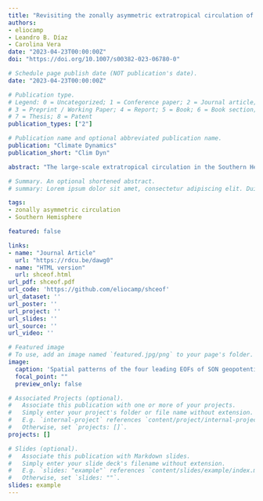 ```yaml
---
title: "Revisiting the zonally asymmetric extratropical circulation of the Southern Hemisphere spring using complex empirical orthogonal functions"
authors:
- eliocamp
- Leandro B. Díaz
- Carolina Vera
date: "2023-04-23T00:00:00Z"
doi: "https://doi.org/10.1007/s00382-023-06780-0"

# Schedule page publish date (NOT publication's date).
date: "2023-04-23T00:00:00Z"

# Publication type.
# Legend: 0 = Uncategorized; 1 = Conference paper; 2 = Journal article;
# 3 = Preprint / Working Paper; 4 = Report; 5 = Book; 6 = Book section;
# 7 = Thesis; 8 = Patent
publication_types: ["2"]

# Publication name and optional abbreviated publication name.
publication: "Climate Dynamics"
publication_short: "Clim Dyn"

abstract: "The large-scale extratropical circulation in the Southern Hemisphere is much more zonally symmetric than that of the Northern Hemisphere, but its zonal departures, albeit highly relevant for regional impacts, have been less studied. In this study we analyse the joint variability of the zonally asymmetric springtime stratospheric and tropospheric circulation using Complex Empirical Orthogonal Functions (cEOF) to characterise planetary waves of varying amplitude and phase. The leading cEOF represents variability of a zonal wave 1 in the stratosphere that correlates slightly with the Symmetric Southern Annular Mode (S-SAM). The second cEOF (cEOF2) is an alternative representation of the Pacific-South American modes. One phase of this cEOF is also very highly correlated with the Asymmetric SAM (A-SAM) in the troposphere. Springs with an active ENSO tend to lock the cEOF2 to a specific phase, but have no consistent impact on its magnitude. Furthermore, we find indications that the location of Pacific Sea Surface Temperature anomalies affect the phase of the cEOF2. As a result, the methodology proposed in this study provides a deeper understanding of the zonally asymmetric springtime extratropical SH circulation."

# Summary. An optional shortened abstract.
# summary: Lorem ipsum dolor sit amet, consectetur adipiscing elit. Duis posuere tellus ac convallis placerat. Proin tincidunt magna sed ex sollicitudin condimentum.

tags:
- zonally asymmetric circulation
- Southern Hemisphere

featured: false

links:
- name: "Journal Article"
  url: "https://rdcu.be/dawg0"
- name: "HTML version"
  url: shceof.html
url_pdf: shceof.pdf
url_code: 'https://github.com/eliocamp/shceof'
url_dataset: ''
url_poster: ''
url_project: ''
url_slides: ''
url_source: ''
url_video: ''

# Featured image
# To use, add an image named `featured.jpg/png` to your page's folder.
image:
  caption: 'Spatial patterns of the four leading EOFs of SON geopotential height zonal anomalies at 50 hPa south of 20º S for the 1979 – 2019 period (arbitrary units). '
  focal_point: ""
  preview_only: false

# Associated Projects (optional).
#   Associate this publication with one or more of your projects.
#   Simply enter your project's folder or file name without extension.
#   E.g. `internal-project` references `content/project/internal-project/index.md`.
#   Otherwise, set `projects: []`.
projects: []

# Slides (optional).
#   Associate this publication with Markdown slides.
#   Simply enter your slide deck's filename without extension.
#   E.g. `slides: "example"` references `content/slides/example/index.md`.
#   Otherwise, set `slides: ""`.
slides: example
---
```

